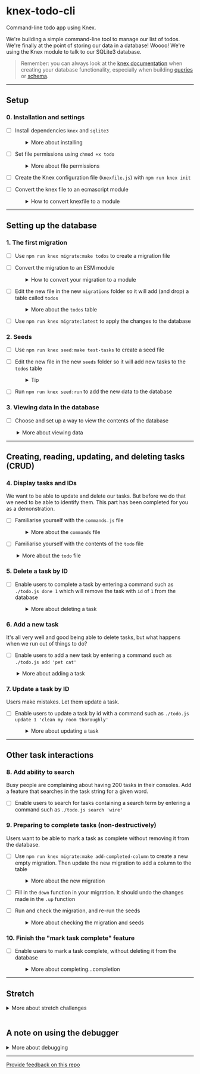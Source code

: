 # knex-todo-cli

Command-line todo app using Knex.

We're building a simple command-line tool to manage our list of todos. We're finally at the point of storing our data in a database! Woooo! We're using the Knex module to talk to our SQLite3 database.

> Remember: you can always look at the [knex documentation](https://knexjs.org/) when creating your database functionality, especially when building [queries](https://knexjs.org/guide/query-builder.html) or [schema](https://knexjs.org/guide/schema-builder.html).

---

## Setup

### 0. Installation and settings

- [ ] Install dependencies `knex` and `sqlite3`
  <details style="padding-left: 2em">
    <summary>More about installing</summary>

  You can do them both at once like this.

  ```sh
  npm install knex sqlite3
  ```

  </details>

- [ ] Set file permissions using `chmod +x todo`
  <details style="padding-left: 2em">
    <summary>More about file permissions</summary>

  Since this is a CLI (command-line interface) tool, instead of running our app using `node todo.js list`, we'd like to be able to run it like any other utility/script on our computer to make it easier to use. Running `chmod +x todo.js` in your terminal adds the executable flag to the file. Now you can run it in your console using `./todo.js list`. This means our programme will begin with the `todo.js` file.

  Note: if you run `./todo.js list` now, you will get an error because we still need to complete some more steps before we can show the contents of our database.
  </details>

- [ ] Create the Knex configuration file (`knexfile.js`) with `npm run knex init`
- [ ] Convert the knex file to an ecmascript module
  <details style="padding-left: 2em">
    <summary>How to convert knexfile to a module</summary>

    To be an ESM module, we just replace:

    ```js
    module.exports = {
    ```

    with:

    ```js
    export default {
    ```
  </details>



---

## Setting up the database

### 1. The first migration

- [ ] Use `npm run knex migrate:make todos` to create a migration file
- [ ] Convert the migration to an ESM module
  <details style="padding-left: 2em">
    <summary>How to convert your migration to a module</summary>

    To convert our migration functions we just replace this..

    ```js
    exports.up = function (knex) { 
    ```

    ... with

    ```js
    export function up(knex) {
    ```

    and replace ...

    ```js
    exports.down = function (knex) { 
    ```

    ... with

    ```js
    export function down(knex) {
    ```

  </details>
	

- [ ] Edit the new file in the new `migrations` folder so it will add (and drop) a table called `todos`
  <details style="padding-left: 2em">
    <summary>More about the <code>todos</code> table</summary>

  It should have the following fields:
  _ `id` (auto incrementing)
  _ `task`: string

  The documentation for [`dropTable`](http://knexjs.org/#Schema-dropTable) might be helpful.
  </details>

- [ ] Use `npm run knex migrate:latest` to apply the changes to the database

### 2. Seeds

- [ ] Use `npm run knex seed:make test-tasks` to create a seed file
- [ ] Edit the new file in the new `seeds` folder so it will add new tasks to the `todos` table
  <details style="padding-left: 2em">
    <summary>Tip</summary>
  First, we need to convert it to an ESM module by changing from this:

  ```js
  exports.seed = async function (knex) {
  ```

  to this...

  ```js
  export async function seed(knex) {
  ```

  The documentation for [`del`](http://knexjs.org/#Builder-del%20/%20delete) and [`insert`](http://knexjs.org/#Builder-insert) might be helpful.
  </details>

- [ ] Run `npm run knex seed:run` to add the new data to the database

### 3. Viewing data in the database

- [ ] Choose and set up a way to view the contents of the database
<details style="padding-left: 2em">
  <summary>More about viewing data</summary>
  
  There are a number of different options for peeking into your SQLite database. We recommend you use the SQLite Viewer VS Code extension. Alternatively, you can install a desktop application, such as the [DB Browser for SQLite](https://sqlitebrowser.org/) or [DBeaver](https://dbeaver.io) (great for all of the common relational databases - not just SQLite). Or you can use an online tool such as this [SQLite Viewer](https://inloop.github.io/sqlite-viewer/).
</details>

---

## Creating, reading, updating, and deleting tasks (CRUD)

### 4. Display tasks and IDs

We want to be able to update and delete our tasks. But before we do that we need to be able to identify them. This part has been completed for you as a demonstration.

- [ ] Familiarise yourself with the `commands.js` file
  <details style="padding-left: 2em">
    <summary>More about the <code>commands</code> file</summary>

  If you type `./todo.js list` in your terminal, this should output a list of tasks. The input + output should look like this:

  ```sh
  $ ./todo.js list

  1: vacuum
  2: buy groceries
  ```

  Notice two things about this example:

  - the commands are all separated into a different module, so that `todo` just calls a `require`d function from `commands.js`
  - `commands.js` has a **dependency** on `db.js` to interact with the database, but `todo` does not (it doesn't need it)
  </details>

- [ ] Familiarise yourself with the contents of the `todo` file
<details style="padding-left: 2em">
  <summary>More about the <code>todo</code> file</summary>
  
  In particular, what is `process.argv`? And how is it being used to get the command (`cmd`) that was typed (in our example, `list`)?
  
  Start by using `console.log` to explore this, and try adding more inputs to see how that changes the result (i.e. `./todo.js list hello testing 123`)
</details>

### 5. Delete a task by ID

- [ ] Enable users to complete a task by entering a command such as `./todo.js done 1` which will remove the task with `id` of `1` from the database
  <details style="padding-left: 2em">
    <summary>More about deleting a task</summary>

  You'll want to add a new function in `db.js` that can delete a row given its `id`. Look how the other functions work. You might need to review promises.

  To use the new function, add a function in `commands.js` called `deleteTodo` (or similar). Remember that you will need to pass an argument through from the `todo` module to so you can tell your DB function which task to delete. You likely want to pass the id as the **first** parameter to `deleteTodo`, as below. This is so the optional db parameter can be safely omitted.

  ```
  function deleteTodo(id, db = connection) {}
  ```

  **Additional hint**: accessing that `userInputs` array might come in handy right about now...

  If it helps, look at how the `list` function is structured to give you some ideas. What is happening with those `catch` and `finally` bits of code? What happens when you remove the `finally` block?
  </details>

### 6. Add a new task

It's all very well and good being able to delete tasks, but what happens when we run out of things to do?

- [ ] Enable users to add a new task by entering a command such as `./todo.js add 'pet cat'`
<details style="padding-left: 2em">
  <summary>More about adding a task</summary>
  
  You will need to add a function to `db.js` so we can insert a new task into our database, and also add a function to `commands.js` (that we will then call from our `todo` file) to make use of this.
</details>

### 7. Update a task by ID

Users make mistakes. Let them update a task.

- [ ] Enable users to update a task by id with a command such as `./todo.js update 1 'clean my room thoroughly'`
  <details style="padding-left: 2em">
    <summary>More about updating a task</summary>

  As before, add a function to `db.js` that does the actual updating of the database. Then add a function to `commands.js` that makes use of it.
  </details>

---

## Other task interactions

### 8. Add ability to search

Busy people are complaining about having 200 tasks in their consoles. Add a feature that searches in the task string for a given word.

- [ ] Enable users to search for tasks containing a search term by entering a command such as `./todo.js search 'wire'`

### 9. Preparing to complete tasks (non-destructively)

Users want to be able to mark a task as complete without removing it from the database.

- [ ] Use `npm run knex migrate:make add-completed-column` to create a new empty migration. Then update the new migration to add a column to the table
  <details style="padding-left: 2em">
    <summary>More about the new migration</summary>

  The documentation for [`knex.schema.table`](http://knexjs.org/guide/schema-builder.html#table) might be helpful when modifying an existing table.

  What data type should we use to store our new field(s)?
  </details>

- [ ] Fill in the `down` function in your migration. It should undo the changes made in the `.up` function

- [ ] Run and check the migration, and re-run the seeds
  <details style="padding-left: 2em">
    <summary>More about checking the migration and seeds</summary>

  1. Run `npm run knex migrate:latest` to run the new migration applying the changes to the database. If you don't get any errors, inspect the database in the SQLite Manager (The application called DB Browser for SQLite that you set up in section 3). Is it what you expected? What happened to existing data in the database?
  1. Run `npm run knex migrate:rollback` and look in your database.
  1. Run `npm run knex migrate:latest` and look again.
  1. Run `npm run knex seed:run` and look again.

### 10. Finish the "mark task complete" feature

- [ ] Enable users to mark a task complete, without deleting it from the database
  <details style="padding-left: 2em">
    <summary>More about completing...completion</summary>

  It's up to you to decide how far you want to go with this. Should listing all the tasks show completed and uncompleted tasks? Maybe you should add the task completed status when printing
  out a task. Maybe you can filter by completed when listing?
  </details>

---

## Stretch

<details>
  <summary>More about stretch challenges</summary>
  
  What is the next feature that would make this tool more useful for you? A priority field? Sorting? Tags? Archival? Whatever it is, add it!
</details>
<br />

## A note on using the debugger

<details>
  <summary>More about debugging</summary>

You'll find this challenge already has debugging set up for you, if you would like to use it. However, it won't start working until you complete the initial setup steps below! In addition, because we're debugging a **console** program, you'll need to change the `args` property in you debugger configuration to the actual command you'd like to debug. For example,

```json
  "program": "${workspaceFolder}/todo.js",
  "args": [
      "done",
      "1"
  ]
```

would debug the `./todo.js done 1` command. Ask a teacher for help if you're not sure!

</details>

---

[Provide feedback on this repo](https://docs.google.com/forms/d/e/1FAIpQLSfw4FGdWkLwMLlUaNQ8FtP2CTJdGDUv6Xoxrh19zIrJSkvT4Q/viewform?usp=pp_url&entry.1958421517=knex-todo-cli)
